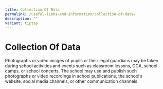 ```yaml
---
title: Collection Of Data
permalink: /useful-links-and-information/collection-of-data/
description: ""
variant: tiptap
---
```

<h1><strong>Collection Of Data</strong></h1>
<p>Photographs or video images of pupils or their legal guardians may be
taken during school activities and events such as classroom lessons, CCA,
school camps, or school concerts. The school may use and publish such photographs
or video recordings in school publications, the school’s website, social
media channels, or other communication channels.</p>